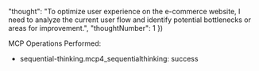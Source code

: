 "thought": "To optimize user experience on the e-commerce website, I need to analyze the current user flow and identify potential bottlenecks or areas for improvement.",
  "thoughtNumber": 1
})

MCP Operations Performed:
- sequential-thinking.mcp4_sequentialthinking: success
